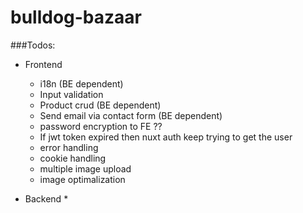 # bulldog-bazaar

###Todos: 
- Frontend
  * i18n (BE dependent)
  * Input validation
  * Product crud (BE dependent)
  * Send email via contact form (BE dependent)
  * password encryption to FE ??
  * If jwt token expired then nuxt auth keep trying to get the user
  * error handling
  * cookie handling
  * multiple image upload
  * image optimalization
   
- Backend
  * 
